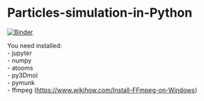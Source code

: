 # Particles-simulation-in-Python

[![Binder](https://mybinder.org/badge_logo.svg)](https://mybinder.org/v2/gh/marwin1991/Particles-simulation-in-Python/master)

You need installed: \
	- jupyter \
	- numpy \
	- atooms \
	- py3Dmol \
	- pymunk \
	- ffmpeg (https://www.wikihow.com/Install-FFmpeg-on-Windows)
